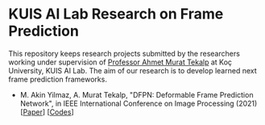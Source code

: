 # KUIS AI Lab Research on Frame Prediction

This repository keeps research projects submitted by the researchers working under supervision of [Professor Ahmet Murat Tekalp](http://home.ku.edu.tr/~mtekalp/) at Koç University, KUIS AI Lab. The aim of our research is to develop learned next frame prediction frameworks.

* M. Akin Yilmaz, A. Murat Tekalp, "DFPN: Deformable Frame Prediction Network", in IEEE International Conference on Image Processing (2021) [[Paper](https://arxiv.org/abs/2105.12794)] [[Codes](https://github.com/KUIS-AI-Tekalp-Research-Group/frame-prediction/tree/main/DFPN)]
